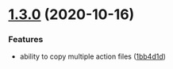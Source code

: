 # [1.3.0](https://github.com/rajasegar/gab/compare/v1.2.1...v1.3.0) (2020-10-16)


### Features

* ability to copy multiple action files ([1bb4d1d](https://github.com/rajasegar/gab/commit/1bb4d1d53f6b7924b95555bbeacf84518117f4cc))
